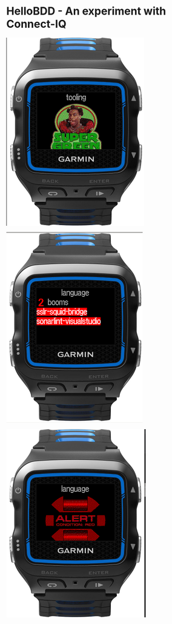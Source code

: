 HelloBDD - An experiment with Connect-IQ
========================================

![Super Green!](/HelloBDDSuperGreen.png)

![2 red jobs](/HelloBDDRedJobs.png)

![Red Alert!!!](/HelloBDDRedAlert.png)
